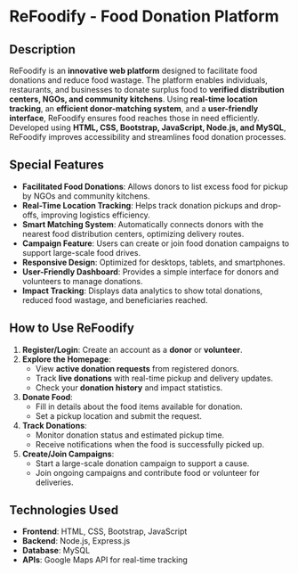 # ReFoodify - Food Donation Platform

## Description  
ReFoodify is an **innovative web platform** designed to facilitate food donations and reduce food wastage. The platform enables individuals, restaurants, and businesses to donate surplus food to **verified distribution centers, NGOs, and community kitchens**. Using **real-time location tracking**, an **efficient donor-matching system**, and a **user-friendly interface**, ReFoodify ensures food reaches those in need efficiently. Developed using **HTML, CSS, Bootstrap, JavaScript, Node.js, and MySQL**, ReFoodify improves accessibility and streamlines food donation processes.

## Special Features  
- **Facilitated Food Donations**: Allows donors to list excess food for pickup by NGOs and community kitchens.  
- **Real-Time Location Tracking**: Helps track donation pickups and drop-offs, improving logistics efficiency.  
- **Smart Matching System**: Automatically connects donors with the nearest food distribution centers, optimizing delivery routes.  
- **Campaign Feature**: Users can create or join food donation campaigns to support large-scale food drives.  
- **Responsive Design**: Optimized for desktops, tablets, and smartphones.  
- **User-Friendly Dashboard**: Provides a simple interface for donors and volunteers to manage donations.  
- **Impact Tracking**: Displays data analytics to show total donations, reduced food wastage, and beneficiaries reached.  

## How to Use ReFoodify  

1. **Register/Login**: Create an account as a **donor** or **volunteer**.  
2. **Explore the Homepage**:  
   - View **active donation requests** from registered donors.  
   - Track **live donations** with real-time pickup and delivery updates.  
   - Check your **donation history** and impact statistics.  
3. **Donate Food**:  
   - Fill in details about the food items available for donation.   
   - Set a pickup location and submit the request.  
4. **Track Donations**:  
   - Monitor donation status and estimated pickup time.  
   - Receive notifications when the food is successfully picked up.  
5. **Create/Join Campaigns**:  
   - Start a large-scale donation campaign to support a cause.  
   - Join ongoing campaigns and contribute food or volunteer for deliveries.
  
## Technologies Used  
- **Frontend**: HTML, CSS, Bootstrap, JavaScript  
- **Backend**: Node.js, Express.js  
- **Database**: MySQL  
- **APIs**: Google Maps API for real-time tracking  

